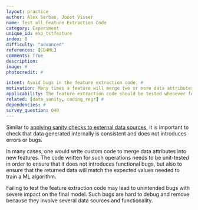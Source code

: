 ```yaml
---
layout: practice
author: Alex Serban, Joost Visser
name: Test all Feature Extraction Code
category: Experiment
unique_id: exp_tstfeature
index: 8
difficulty: "advanced"
references: [CD4ML]
comments: True
description:
image: #
photocredit: #

intent: Avoid bugs in the feature extraction code. #
motivation: Many times a feature will merge two or more data attributes or use custom data transformations. Testing this custom feature extraction code ensures no errors or bugs are introduced in this process. #
applicability: The feature extraction code should be tested whenever features are manually  engineered (and not automatically extracted, e.g. through deep learning).
related: [data_sanity, coding_regr] #
dependencies: #
survey_question: Q40
---
```


Similar to <a href="/blog/2020/sanity_checks/" target="blank">applying sanity checks to external data sources</a>, it is important to check that data generated internally is consistent and does not introduces errors or bugs.


In many cases, one would write custom code to merge data attributes into new features.
The code written for such operations needs to be unit-tested in order to ensure that it does not introduces functional bugs, but also to ensure that the returned data will match the expected values needed to train a ML algorithm.

Failing to test the feature extraction code may lead to unintended bugs with severe impact on the final model.
Such bugs are hard to debug and remove because they involve several data sources and functionality.

